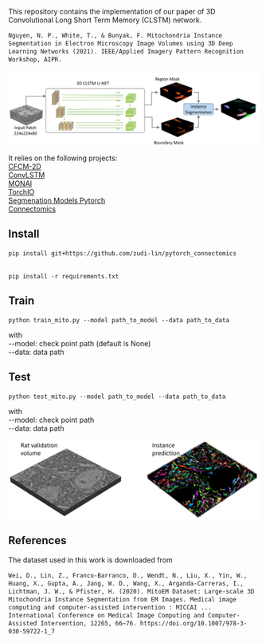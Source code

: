 This repository contains the implementation of our paper of 3D Convolutional Long Short Term Memory (CLSTM) network.

```
Nguyen, N. P., White, T., & Bunyak, F. Mitochondria Instance Segmentation in Electron Microscopy Image Volumes using 3D Deep Learning Networks (2021). IEEE/Applied Imagery Pattern Recognition Workshop, AIPR.
```

![3D_CLSTM](media/mito_pipeline.jpg "3D CLSTM")



It relies on the following projects:  
[CFCM-2D](https://github.com/faustomilletari/CFCM-2D)  
[ConvLSTM](https://github.com/rogertrullo/pytorch_convlstm)  
[MONAI](https://github.com/Project-MONAI/MONAI)  
[TorchIO](https://github.com/fepegar/torchio)  
[Segmenation Models Pytorch](https://github.com/qubvel/segmentation_models.pytorch)  
[Connectomics](https://github.com/zudi-lin/pytorch_connectomics)



## Install
```
pip install git+https://github.com/zudi-lin/pytorch_connectomics
```


```

pip install -r requirements.txt
```



## Train
```
python train_mito.py --model path_to_model --data path_to_data
```

with  
--model: check point path (default is None)  
--data: data path   



## Test
```
python test_mito.py --model path_to_model --data path_to_data
```

with  
--model: check point path  
--data: data path

<img src="media/rat.jpg" alt="Rat volume" width="1200"/>

## References  
The dataset used in this work is downloaded from
```
Wei, D., Lin, Z., Franco-Barranco, D., Wendt, N., Liu, X., Yin, W., Huang, X., Gupta, A., Jang, W. D., Wang, X., Arganda-Carreras, I., Lichtman, J. W., & Pfister, H. (2020). MitoEM Dataset: Large-scale 3D Mitochondria Instance Segmentation from EM Images. Medical image computing and computer-assisted intervention : MICCAI ... International Conference on Medical Image Computing and Computer-Assisted Intervention, 12265, 66–76. https://doi.org/10.1007/978-3-030-59722-1_7
```  




